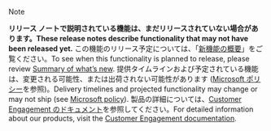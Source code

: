 > [!NOTE]
 >  <span data-ttu-id="05bbd-101">**リリース ノートで説明されている機能は、まだリリースされていない場合があります。**</span><span class="sxs-lookup"><span data-stu-id="05bbd-101">**These release notes describe functionality that may not have been released yet.**</span></span>
<span data-ttu-id="05bbd-102">この機能のリリース予定については、「[新機能の概要](/business-applications-release-notes/October18/service/customer-service-omni-channel-release-notes/planned-features)」をご覧ください。</span><span class="sxs-lookup"><span data-stu-id="05bbd-102">To see when this functionality is planned to release, please review [Summary of what’s new](/business-applications-release-notes/October18/service/customer-service-omni-channel-release-notes/planned-features).</span></span> <span data-ttu-id="05bbd-103">提供タイムラインおよび予定されている機能は、変更される可能性、または出荷されない可能性があります ([Microsoft ポリシー](https://go.microsoft.com/fwlink/p/?linkid=2007332)を参照)。</span><span class="sxs-lookup"><span data-stu-id="05bbd-103">Delivery timelines and projected functionality may change or may not ship (see [Microsoft policy](https://go.microsoft.com/fwlink/p/?linkid=2007332)).</span></span> <span data-ttu-id="05bbd-104">製品の詳細については、[Customer Engagement のドキュメント](https://docs.microsoft.com/dynamics365/#pivot=business-apps&panel=customer-engagement)を参照してください。</span><span class="sxs-lookup"><span data-stu-id="05bbd-104">For detailed information about our products, visit the [Customer Engagement documentation](https://docs.microsoft.com/dynamics365/#pivot=business-apps&panel=customer-engagement).</span></span>
